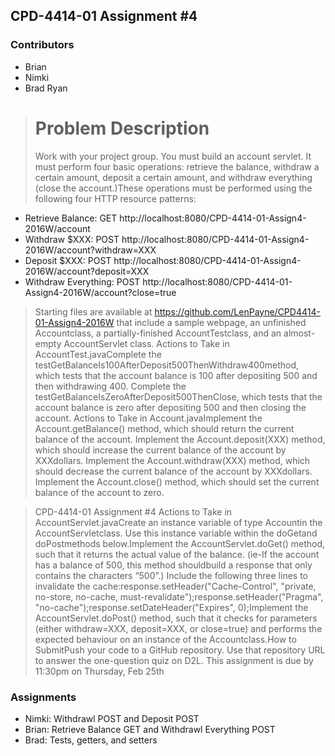 ## CPD-4414-01 Assignment #4
### Contributors
- Brian
- Nimki
- Brad Ryan

> # Problem Description
> Work with your project group. You must build an account servlet. It must perform four basic operations:
 retrieve the balance, withdraw a certain amount, deposit a certain amount, and withdraw everything (close the account.)These operations must be performed using the following four HTTP resource patterns:
- Retrieve Balance:     GET http://localhost:8080/CPD-4414-01-Assign4-2016W/account
- Withdraw $XXX:        POST http://localhost:8080/CPD-4414-01-Assign4-2016W/account?withdraw=XXX
- Deposit $XXX:         POST http://localhost:8080/CPD-4414-01-Assign4-2016W/account?deposit=XXX
- Withdraw Everything:  POST http://localhost:8080/CPD-4414-01-Assign4-2016W/account?close=true

> Starting files are available at https://github.com/LenPayne/CPD4414-01-Assign4-2016W that include a sample webpage, an unfinished Accountclass, a partially-finished AccountTestclass, and an almost-empty AccountServlet class. Actions to Take in AccountTest.javaComplete the testGetBalanceIs100AfterDeposit500ThenWithdraw400method, which tests that the account balance is 100 after depositing 500 and then withdrawing 400. Complete the testGetBalanceIsZeroAfterDeposit500ThenClose, which tests that the account balance is zero after depositing 500 and then closing the account. Actions to Take in Account.javaImplement the Account.getBalance() method, which should return the current balance of the account. Implement the Account.deposit(XXX) method, which should increase the current balance of the account by XXXdollars. Implement the Account.withdraw(XXX) method, which should decrease the current balance of the account by XXXdollars. Implement the Account.close() method, which should set the current balance of the account to zero.

> CPD-4414-01 Assignment #4 Actions to Take in AccountServlet.javaCreate an instance variable of type Accountin the AccountServletclass. Use this instance variable within the doGetand doPostmethods below.Implement the AccountServlet.doGet() method, such that it returns the actual value of the balance. (ie-If the account has a balance of 500, this method shouldbuild a response that only contains the characters “500”.) Include the following three lines to invalidate the cache:response.setHeader("Cache-Control", "private, no-store, no-cache, must-revalidate");response.setHeader("Pragma", "no-cache");response.setDateHeader("Expires", 0);Implement the AccountServlet.doPost() method, such that it checks for parameters (either withdraw=XXX, deposit=XXX, or close=true) and performs the expected behaviour on an instance of the Accountclass.How to SubmitPush your code to a GitHub repository. Use that repository URL to answer the one-question quiz on D2L.
This assignment is due by 11:30pm on Thursday, Feb 25th

### Assignments
- Nimki: Withdrawl POST and Deposit POST
- Brian: Retrieve Balance GET and Withdrawl Everything POST
- Brad: Tests, getters, and setters
